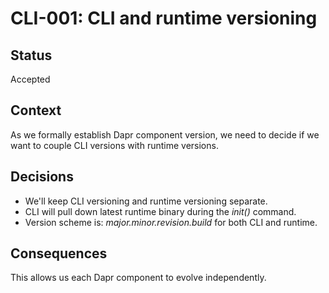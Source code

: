 # CLI-001: CLI and runtime versioning

## Status
Accepted

## Context
As we formally establish Dapr component version, we need to decide if we want to couple CLI versions with runtime versions.

## Decisions

* We'll keep CLI versioning and runtime versioning separate.
* CLI will pull down latest runtime binary during the *init()* command.
* Version scheme is: *major.minor.revision.build* for both CLI and runtime.
  
## Consequences

This allows us each Dapr component to evolve independently.